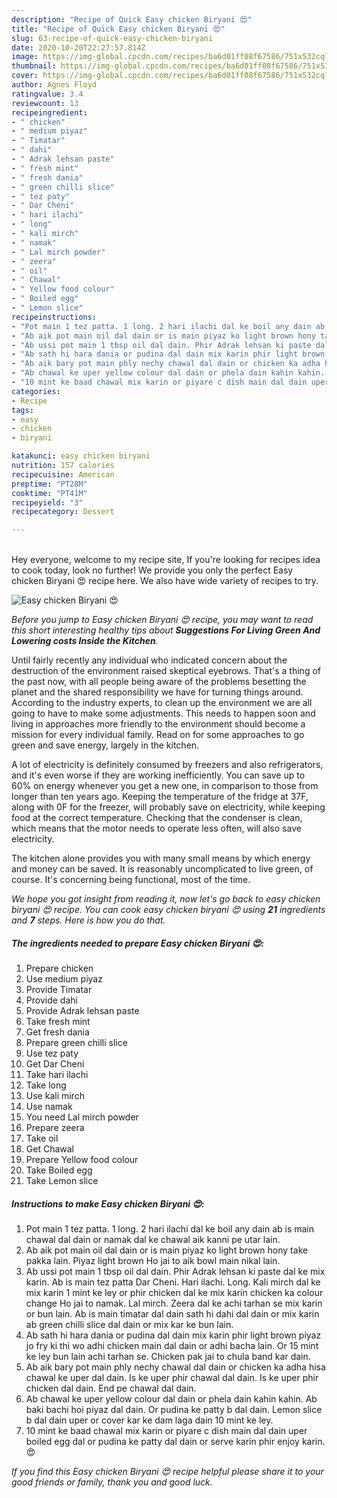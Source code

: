 ```yaml
---
description: "Recipe of Quick Easy chicken Biryani 😍"
title: "Recipe of Quick Easy chicken Biryani 😍"
slug: 63-recipe-of-quick-easy-chicken-biryani
date: 2020-10-20T22:27:57.814Z
image: https://img-global.cpcdn.com/recipes/ba6d01ff08f67586/751x532cq70/easy-chicken-biryani-😍-recipe-main-photo.jpg
thumbnail: https://img-global.cpcdn.com/recipes/ba6d01ff08f67586/751x532cq70/easy-chicken-biryani-😍-recipe-main-photo.jpg
cover: https://img-global.cpcdn.com/recipes/ba6d01ff08f67586/751x532cq70/easy-chicken-biryani-😍-recipe-main-photo.jpg
author: Agnes Floyd
ratingvalue: 3.4
reviewcount: 13
recipeingredient:
- " chicken"
- " medium piyaz"
- " Timatar"
- " dahi"
- " Adrak lehsan paste"
- " fresh mint"
- " fresh dania"
- " green chilli slice"
- " tez paty"
- " Dar Cheni"
- " hari ilachi"
- " long"
- " kali mirch"
- " namak"
- " Lal mirch powder"
- " zeera"
- " oil"
- " Chawal"
- " Yellow food colour"
- " Boiled egg"
- " Lemon slice"
recipeinstructions:
- "Pot main 1 tez patta. 1 long. 2 hari ilachi dal ke boil any dain ab is main chawal dal dain or namak dal ke chawal aik kanni pe utar lain."
- "Ab aik pot main oil dal dain or is main piyaz ko light brown hony take pakka lain. Piyaz light brown Ho jai to aik bowl main nikal lain."
- "Ab ussi pot main 1 tbsp oil dal dain. Phir Adrak lehsan ki paste dal ke mix karin. Ab is main tez patta Dar Cheni. Hari ilachi. Long. Kali mirch dal ke mix karin 1 mint ke ley or phir chicken dal ke mix karin chicken ka colour change Ho jai to namak. Lal mirch. Zeera dal ke achi tarhan se mix karin or bun lain. Ab is main timatar dal dain sath hi dahi dal dain or mix karin ab green chilli slice dal dain or mix kar ke bun lain."
- "Ab sath hi hara dania or pudina dal dain mix karin phir light brown piyaz jo fry ki thi wo adhi chicken main dal dain or adhi bacha lain. Or 15 mint ke ley bun lain achi tarhan se. Chicken pak jai to chula band kar dain."
- "Ab aik bary pot main phly nechy chawal dal dain or chicken ka adha hisa chawal ke uper dal dain. Is ke uper phir chawal dal dain. Is ke uper phir chicken dal dain. End pe chawal dal dain."
- "Ab chawal ke uper yellow colour dal dain or phela dain kahin kahin. Ab baki bachi hoi piyaz dal dain. Or pudina ke patty b dal dain. Lemon slice b dal dain uper or cover kar ke dam laga dain 10 mint ke ley."
- "10 mint ke baad chawal mix karin or piyare c dish main dal dain uper boiled egg dal or pudina ke patty dal dain or serve karin phir enjoy karin. 😍"
categories:
- Recipe
tags:
- easy
- chicken
- biryani

katakunci: easy chicken biryani 
nutrition: 157 calories
recipecuisine: American
preptime: "PT28M"
cooktime: "PT41M"
recipeyield: "3"
recipecategory: Dessert

---
```

<br>
Hey everyone, welcome to my recipe site, If you're looking for recipes idea to cook today, look no further! We provide you only the perfect Easy chicken Biryani 😍 recipe here. We also have wide variety of recipes to try.
<br>


![Easy chicken Biryani 😍](https://img-global.cpcdn.com/recipes/ba6d01ff08f67586/751x532cq70/easy-chicken-biryani-😍-recipe-main-photo.jpg)

<i>Before you jump to Easy chicken Biryani 😍 recipe, you may want to read this short interesting healthy tips about 
<strong>Suggestions For Living Green And Lowering costs Inside the Kitchen</strong>.</i>
</br>

Until fairly recently any individual who indicated concern about the destruction of the environment raised skeptical eyebrows. That's a thing of the past now, with all people being aware of the problems besetting the planet and the shared responsibility we have for turning things around. According to the industry experts, to clean up the environment we are all going to have to make some adjustments. This needs to happen soon and living in approaches more friendly to the environment should become a mission for every individual family. Read on for some approaches to go green and save energy, largely in the kitchen.

A lot of electricity is definitely consumed by freezers and also refrigerators, and it's even worse if they are working inefficiently. You can save up to 60% on energy whenever you get a new one, in comparison to those from longer than ten years ago. Keeping the temperature of the fridge at 37F, along with 0F for the freezer, will probably save on electricity, while keeping food at the correct temperature. Checking that the condenser is clean, which means that the motor needs to operate less often, will also save electricity.

The kitchen alone provides you with many small means by which energy and money can be saved. It is reasonably uncomplicated to live green, of course. It's concerning being functional, most of the time.


<i>We hope you got insight from reading it, now let's go back to easy chicken biryani 😍 recipe. You can cook easy chicken biryani 😍 using <strong>21</strong> ingredients and <strong>7</strong> steps. Here is how you do that.
</i>

##### The ingredients needed to prepare Easy chicken Biryani 😍:

1. Prepare  chicken
1. Use  medium piyaz
1. Provide  Timatar
1. Provide  dahi
1. Provide  Adrak lehsan paste
1. Take  fresh mint
1. Get  fresh dania
1. Prepare  green chilli slice
1. Use  tez paty
1. Get  Dar Cheni
1. Take  hari ilachi
1. Take  long
1. Use  kali mirch
1. Use  namak
1. You need  Lal mirch powder
1. Prepare  zeera
1. Take  oil
1. Get  Chawal
1. Prepare  Yellow food colour
1. Take  Boiled egg
1. Take  Lemon slice


##### Instructions to make Easy chicken Biryani 😍:

1. Pot main 1 tez patta. 1 long. 2 hari ilachi dal ke boil any dain ab is main chawal dal dain or namak dal ke chawal aik kanni pe utar lain.
1. Ab aik pot main oil dal dain or is main piyaz ko light brown hony take pakka lain. Piyaz light brown Ho jai to aik bowl main nikal lain.
1. Ab ussi pot main 1 tbsp oil dal dain. Phir Adrak lehsan ki paste dal ke mix karin. Ab is main tez patta Dar Cheni. Hari ilachi. Long. Kali mirch dal ke mix karin 1 mint ke ley or phir chicken dal ke mix karin chicken ka colour change Ho jai to namak. Lal mirch. Zeera dal ke achi tarhan se mix karin or bun lain. Ab is main timatar dal dain sath hi dahi dal dain or mix karin ab green chilli slice dal dain or mix kar ke bun lain.
1. Ab sath hi hara dania or pudina dal dain mix karin phir light brown piyaz jo fry ki thi wo adhi chicken main dal dain or adhi bacha lain. Or 15 mint ke ley bun lain achi tarhan se. Chicken pak jai to chula band kar dain.
1. Ab aik bary pot main phly nechy chawal dal dain or chicken ka adha hisa chawal ke uper dal dain. Is ke uper phir chawal dal dain. Is ke uper phir chicken dal dain. End pe chawal dal dain.
1. Ab chawal ke uper yellow colour dal dain or phela dain kahin kahin. Ab baki bachi hoi piyaz dal dain. Or pudina ke patty b dal dain. Lemon slice b dal dain uper or cover kar ke dam laga dain 10 mint ke ley.
1. 10 mint ke baad chawal mix karin or piyare c dish main dal dain uper boiled egg dal or pudina ke patty dal dain or serve karin phir enjoy karin. 😍


<i>If you find this Easy chicken Biryani 😍 recipe helpful please share it to your good friends or family, thank you and good luck.</i>

